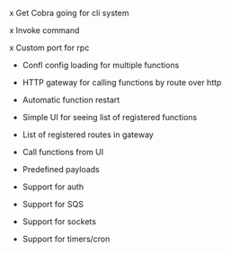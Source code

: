 x Get Cobra going for cli system

x Invoke command

x Custom port for rpc

- Confl config loading for multiple functions

- HTTP gateway for calling functions by route over http

- Automatic function restart

- Simple UI for seeing list of registered functions
- List of registered routes in gateway
- Call functions from UI
- Predefined payloads

- Support for auth
- Support for SQS
- Support for sockets
- Support for timers/cron
